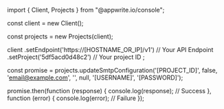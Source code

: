 import { Client, Projects } from "@appwrite.io/console";

const client = new Client();

const projects = new Projects(client);

client
    .setEndpoint('https://[HOSTNAME_OR_IP]/v1') // Your API Endpoint
    .setProject('5df5acd0d48c2') // Your project ID
;

const promise = projects.updateSmtpConfiguration('[PROJECT_ID]', false, 'email@example.com', '', null, '[USERNAME]', '[PASSWORD]');

promise.then(function (response) {
    console.log(response); // Success
}, function (error) {
    console.log(error); // Failure
});